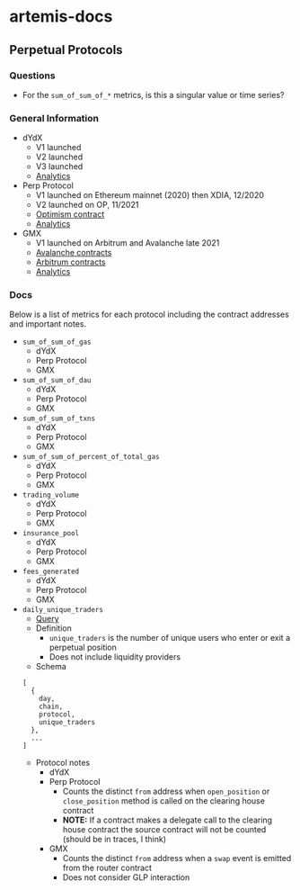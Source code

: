 # artemis-docs

## Perpetual Protocols

### Questions

* For the `sum_of_sum_of_*` metrics, is this a singular value or time series?
  
### General Information

* dYdX
  * V1 launched 
  * V2 launched
  * V3 launched
  * [Analytics](https://dydx.metabaseapp.com/public/dashboard/5fa0ea31-27f7-4cd2-8bb0-bc24473ccaa3)
* Perp Protocol
  * V1 launched on Ethereum mainnet (2020) then XDIA, 12/2020
  * V2 launched on OP, 11/2021
  * [Optimism contract](https://metadata.perp.exchange/v2/optimism.json)
  * [Analytics](https://dune.com/momir/Perpetual-Protocol-v2)
* GMX
  * V1 launched on Arbitrum and Avalanche late 2021
  * [Avalanche contracts](https://gmxio.gitbook.io/gmx/contracts#avalanche)
  * [Arbitrum contracts](https://gmxio.gitbook.io/gmx/contracts#arbitrum)
  * [Analytics](https://stats.gmx.io/#/)

### Docs

Below is a list of metrics for each protocol including the contract addresses and important notes.

* `sum_of_sum_of_gas`
  * dYdX
  * Perp Protocol
  * GMX
* `sum_of_sum_of_dau`
  * dYdX
  * Perp Protocol
  * GMX
* `sum_of_sum_of_txns`
  * dYdX
  * Perp Protocol
  * GMX
* `sum_of_sum_of_percent_of_total_gas`
  * dYdX
  * Perp Protocol
  * GMX
* `trading_volume`
  * dYdX
  * Perp Protocol
  * GMX
* `insurance_pool`
  * dYdX
  * Perp Protocol
  * GMX
* `fees_generated`
  * dYdX
  * Perp Protocol
  * GMX
* `daily_unique_traders`
  * [Query](https://app.flipsidecrypto.com/velocity/queries/1c1b39a7-2636-4b64-a0cd-7e300da4ca47)
  * Definition
    * `unique_traders` is the number of unique users who enter or exit a perpetual position
    * Does not include liquidity providers
  * Schema
  ```
  [
    {
      day,
      chain,
      protocol,
      unique_traders
    },
    ...
  ]
  ```
  * Protocol notes
    * dYdX
    * Perp Protocol
      * Counts the distinct `from` address when `open_position` or `close_position` method is called on the clearing house contract
      * **NOTE:** If a contract makes a delegate call to the clearing house contract the source contract will not be counted (should be in traces, I think)
    * GMX
      * Counts the distinct  `from` address when a `swap` event is emitted from the router contract
      * Does not consider GLP interaction





